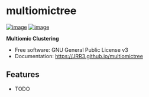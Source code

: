 # multiomictree


[![image](https://img.shields.io/pypi/v/multiomictree.svg)](https://pypi.python.org/pypi/multiomictree)
[![image](https://img.shields.io/conda/vn/conda-forge/multiomictree.svg)](https://anaconda.org/conda-forge/multiomictree)


**Multiomic Clustering**


-   Free software: GNU General Public License v3
-   Documentation: https://JRR3.github.io/multiomictree
    

## Features

-   TODO
